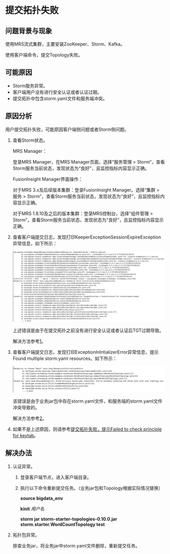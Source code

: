 # 提交拓扑失败<a name="mrs_03_0096"></a>

## 问题背景与现象<a name="zh-cn_topic_0167274657_s8c5a413588744f3ea1320d012fdb73cb"></a>

使用MRS流式集群，主要安装ZooKeeper、Storm、Kafka。

使用客户端命令，提交Topology失败。

## 可能原因<a name="zh-cn_topic_0167274657_s32d34cd2ed084d9dbf63d1ca6576eea0"></a>

-   Storm服务异常。
-   客户端用户没有进行安全认证或者认证过期。
-   提交拓扑中包含storm.yaml文件和服务端冲突。

## 原因分析<a name="zh-cn_topic_0167274657_s76409f8bbc4041eb937f70bc8c0594bf"></a>

用户提交拓扑失败，可能原因客户端侧问题或者Storm侧问题。

1.  查看Storm状态。

    MRS Manager：

    登录MRS Manager，在MRS Manager页面，选择“服务管理 \> Storm”，查看Storm服务当前状态，发现状态为“良好”，且监控指标内容显示正确。

    FusionInsight Manager界面操作：

    对于MRS 3.x及后续版本集群：登录FusionInsight Manager。选择“集群 \> 服务 \> Storm”，查看Storm服务当前状态，发现状态为“良好”，且监控指标内容显示正确。

    对于MRS 1.8.10及之后的版本集群：登录MRS控制台，选择“组件管理 \> Storm”，查看Storm服务当前状态，发现状态为“良好”，且监控指标内容显示正确。

2.  查看客户端提交日志，发现打印KeeperExceptionSessionExpireException异常信息，如下所示：

    ![](figures/zh-cn_image_0264281720.jpg)

    上述错误是由于在提交拓扑之前没有进行安全认证或者认证后TGT过期导致。

    解决方法参考[1](#zh-cn_topic_0167274657_li3441354713597)。

3.  查看客户端提交日志，发现打印ExceptionInIntializerError异常信息，提示Found multiple storm.yaml resources。如下所示：

    ![](figures/zh-cn_image_0264281736.jpg)

    该错误是由于业务jar包中存在storm.yaml文件，和服务端的storm.yaml文件冲突导致的。

    解决方法参考[2](#zh-cn_topic_0167274657_lb9002e19ff8145bdade3ec76bb7e50e4)。

4.  如果不是上述原因，则请参考[提交拓扑失败，提示Failed to check principle for keytab](提交拓扑失败-提示Failed-to-check-principle-for-keytab.md)。

## 解决办法<a name="zh-cn_topic_0167274657_s2d3c010d3bc0406fa3f531ccd76c297f"></a>

1.  <a name="zh-cn_topic_0167274657_li3441354713597"></a>认证异常。
    1.  登录客户端节点，进入客户端目录。
    2.  执行以下命令重新提交任务。（业务jar包和Topology根据实际情况替换）

        **source bigdata\_env**

        **kinit** _用户名_

        **storm jar storm-starter-topologies-0.10.0.jar storm.starter.WordCountTopology test**

2.  <a name="zh-cn_topic_0167274657_lb9002e19ff8145bdade3ec76bb7e50e4"></a>拓扑包异常。

    排查业务jar，将业务jar中storm.yaml文件删除，重新提交任务。


